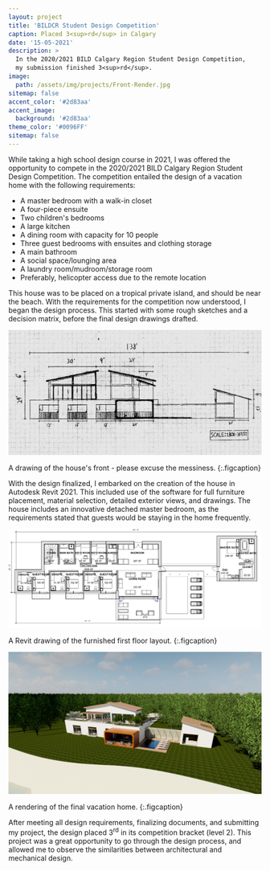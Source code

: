 ```yaml
---
layout: project
title: 'BILDCR Student Design Competition'
caption: Placed 3<sup>rd</sup> in Calgary
date: '15-05-2021'
description: >
  In the 2020/2021 BILD Calgary Region Student Design Competition,
  my submission finished 3<sup>rd</sup>.
image: 
  path: /assets/img/projects/Front-Render.jpg
sitemap: false
accent_color: '#2d83aa'
accent_image:
  background: '#2d83aa'
theme_color: '#0096FF'
sitemap: false
---
```

While taking a high school design course in 2021, I was offered the opportunity to compete in the 2020/2021 BILD Calgary Region Student
Design Competition. The competition entailed the design of a vacation home with the following requirements:

* A master bedroom with a walk-in closet
* A four-piece ensuite
* Two children's bedrooms
* A large kitchen
* A dining room with capacity for 10 people
* Three guest bedrooms with ensuites and clothing storage
* A main bathroom
* A social space/lounging area
* A laundry room/mudroom/storage room
* Preferably, helicopter access due to the remote location

This house was to be placed on a tropical private island, and should be near the beach. With the requirements for the competition now understood, I began the design process. This started with some rough sketches and a decision matrix, before the final design drawings drafted.

![House front view.](\assets\img\projects\front_view.jpg)

A drawing of the house's front - please excuse the messiness.
{:.figcaption}

With the design finalized, I embarked on the creation of the house in Autodesk Revit 2021. This included use of the software for full furniture placement, material selection, detailed exterior views, and drawings. The house includes an innovative detached master bedroom, as the requirements stated that guests would be staying in the home frequently.

![House drawing](\assets\img\projects\l1_fp_bw.jpg)

A Revit drawing of the furnished first floor layout.
{:.figcaption}

![House rendering](\assets\img\projects\Close-Iso-Render.jpg)

A rendering of the final vacation home.
{:.figcaption}

After meeting all design requirements, finalizing documents, and submitting my project, the design placed 3<sup>rd</sup> in its competition bracket (level 2). This project was a great opportunity to go through the design process, and allowed me to observe the similarities between architectural and mechanical design.